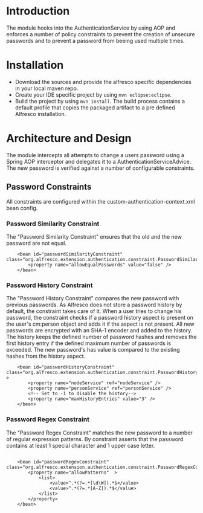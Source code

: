 # Introduction #

The module hooks into the AuthenticationService by using AOP and enforces a number of policy constraints to prevent the creation of unsecure passwords and to prevent a password from beeing used multiple times.


# Installation #

  * Download the sources and provide the alfresco specific dependencies in your local maven repo.
  * Create your IDE specific project by using `mvn eclipse:eclipse`.
  * Build the project by using `mvn install`. The build process contains a default profile that copies the packaged artifact to a pre defined Alfresco installation.

# Architecture and Design #
The module intercepts all attempts to change a users password using a Spring AOP interceptor and delegates it to a AuthenticationServiceAdvice. The new password is verified against a number of configurable constraints.

## Password Constraints ##
All constraints are configured within the custom-authentication-context.xml bean config.

### Password Similarity Constraint ###
The "Password Similarity Constraint" ensures that the old and the new password are not equal.

```
    <bean id="passwordSimilarityConstraint" class="org.alfresco.extension.authentication.constraint.PasswordSimilarityConstraint">
        <property name="allowEqualPasswords" value="false" />
    </bean>
```

### Password History Constraint ###
The "Password History Constraint" compares the new password with previous passwords. As Alfresco does not store a password history by default, the constraint takes care of it.
When a user tries to change his password, the constraint checks if a password history aspect is present on the user's cm:person object and adds it if the aspect is not present.
All new passwords are encrypted with an SHA-1 encoder and added to the history. The history keeps the defined number of password hashes and removes the first history entry if the defined maximum number of passwords is exceeded.
The new password's has value is compared to the existing hashes from the history aspect.

```
    <bean id="passwordHistoryConstraint" class="org.alfresco.extension.authentication.constraint.PasswordHistoryConstraint" >
        <property name="nodeService" ref="nodeService" />
        <property name="personService" ref="personService" />
        <!-- Set to -1 to disable the history-->
        <property name="maxHistoryEntries" value="3" />
    </bean>
```


### Password Regex Constraint ###
The "Password Regex Constraint" matches the new password to a number of regular expression patterns. By constraint asserts that the password contains at least 1 special character and 1 upper case letter.

```

    <bean id="passwordRegexConstraint" class="org.alfresco.extension.authentication.constraint.PasswordRegexConstraint">
        <property name="allowPatterns"  >
            <list>
                <value>^.*(?=.*[\d\W]).*$</value>
                <value>^.*(?=.*[A-Z]).*$</value>
            </list>
        </property>
    </bean>
    
```